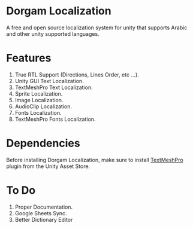 # Dorgam Localization
A free and open source localization system for unity that supports Arabic and other unity supported languages.

# Features
1. True RTL Support (Directions, Lines Order, etc ...).
2. Unity GUI Text Localization.
3. TextMeshPro Text Localization.
4. Sprite Localization.
5. Image Localization.
6. AudioClip Localization.
7. Fonts Localization.
8. TextMeshPro Fonts Localization.

# Dependencies
Before installing Dorgam Localization, make sure to install [TextMeshPro](https://assetstore.unity.com/packages/essentials/beta-projects/textmesh-pro-84126) plugin from the Unity Asset Store.

# To Do
1. Proper Documentation.
2. Google Sheets Sync.
3. Better Dictionary Editor